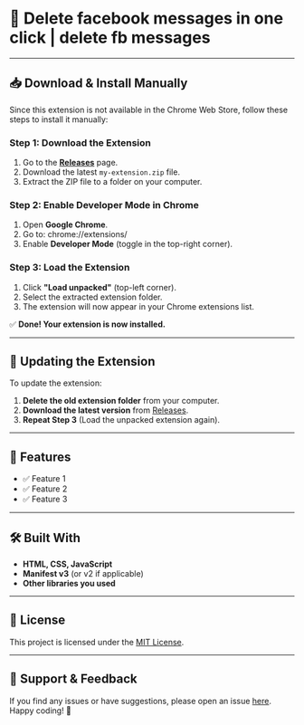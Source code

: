 # 🚀 Delete facebook messages in one click | delete fb messages
---

## 📥 Download & Install Manually

Since this extension is not available in the Chrome Web Store, follow these steps to install it manually:

### **Step 1: Download the Extension**
1. Go to the **[Releases](https://github.com/sp22-bse-073/delete-facebook-messages/releases/latest)** page.
2. Download the latest `my-extension.zip` file.
3. Extract the ZIP file to a folder on your computer.

### **Step 2: Enable Developer Mode in Chrome**
1. Open **Google Chrome**.
2. Go to:  chrome://extensions/
3. Enable **Developer Mode** (toggle in the top-right corner).

### **Step 3: Load the Extension**
1. Click **"Load unpacked"** (top-left corner).
2. Select the extracted extension folder.
3. The extension will now appear in your Chrome extensions list.

✅ **Done! Your extension is now installed.**

---

## 🔄 Updating the Extension
To update the extension:
1. **Delete the old extension folder** from your computer.
2. **Download the latest version** from [Releases](https://github.com/sp22-bse-073/delete-facebook-messages/releases/latest).
3. **Repeat Step 3** (Load the unpacked extension again).

---

## 📌 Features
- ✅ Feature 1
- ✅ Feature 2
- ✅ Feature 3

---

## 🛠️ Built With
- **HTML, CSS, JavaScript**
- **Manifest v3** (or v2 if applicable)
- **Other libraries you used**

---

## 📜 License
This project is licensed under the [MIT License](LICENSE).

---

## 💬 Support & Feedback
If you find any issues or have suggestions, please open an issue [here](https://github.com/sp22-bse-073/my-chrome-extension/issues).  
Happy coding! 🚀


